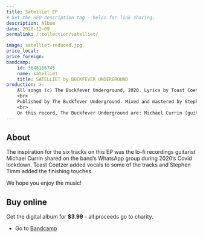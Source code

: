 ```yaml
---
title: Satelliet EP
# Set the SEO description tag - helps for link sharing.
description: Album
date: 2020-12-09
permalink: /:collection/satelliet/

image: satelliet-reduced.jpg
price_local:
price_foreign:
bandcamp:
    id: 3648166745
    name: satelliet
    title: SATELLIET by BUCKFEVER UNDERGROUND
production: >-
    All songs (c) The Buckfever Underground, 2020. Lyrics by Toast Coetzer. All music by The Buckfever Underground.<br>
    <br>
    Published by The Buckfever Underground. Mixed and mastered by Stephen Timm. Cover design by Alice Inggs, photo by Toast.<br>
    <br>
    On this record, The Buckfever Underground are: Michael Currin (guitar), Stephen Timm (clavinova, field recordings) and Toast Coetzer (vocals, lyrics). Vocals and field recordings recorded on a Samsung S7 edge. Guitar recorded on Samsung Galaxy A10. Clavinola recorded by some kind of computer's sound card. Bier & Vryheid.
---
```


## About

The inspiration for the six tracks on this EP was the lo-fi recordings guitarist Michael Currin shared on the band’s WhatsApp group during 2020’s Covid lockdown. Toast Coetzer added vocals to some of the tracks and Stephen Timm added the finishing touches.

We hope you enjoy the music!

## Buy online

Get the digital album for **$3.99** - all proceeds go to charity.

- Go to [Bandcamp](https://buckfeverunderground.bandcamp.com/album/satelliet)
